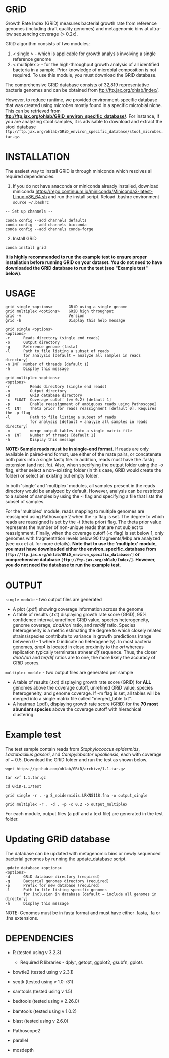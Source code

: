 # GRiD
Growth Rate Index (GRiD) measures bacterial growth rate from reference genomes (including draft quality genomes) and metagenomic bins at ultra-low sequencing coverage (> 0.2x). 

GRiD algorithm consists of two modules;

1. < single > - which is applicable for growth analysis involving a single reference genome
2. < multiplex > - for the high-throughput growth analysis of all identified bacteria in a sample. Prior knowledge of microbial composition is not required. To use this module, you must download the GRiD database.
 
The comprehensive GRiD database consists of 32,819 representative bacteria genomes and can be obtained from ftp://ftp.jax.org/ohlab/Index/. 

However, to reduce runtime, we provided environment-specific database that was created using microbes mostly found in a specific microbial niche. This can be retrieved from **ftp://ftp.jax.org/ohlab/GRiD_environ_specific_database/**. For instance, if you are analyzing stool samples, it is advisable to download and extract the stool database `ftp://ftp.jax.org/ohlab/GRiD_environ_specific_database/stool_microbes.tar.gz`.   

# INSTALLATION
The easiest way to install GRiD is through miniconda which resolves all required dependencies. 

1.    If you do not have anaconda or miniconda already installed, download miniconda https://repo.continuum.io/miniconda/Miniconda3-latest-Linux-x86_64.sh and run the install script. Reload .bashrc environment `source ~/.bashrc`
    
    -- Set up channels --
    
    conda config --add channels defaults
    conda config --add channels bioconda
    conda config --add channels conda-forge
          
2.    Install GRiD

`conda install grid`


**It is highly recommended to run the example test to ensure proper installation before running GRiD on your dataset. You do not need to have downloaded the GRiD database to run the test (see "Example test" below)**.


# USAGE

    grid single <options>       GRiD using a single genome
    grid multiplex <options>    GRiD high throughput
    grid -v                     Version
    grid -h                     Display this help message

    grid single <options>
    <options>
    -r      Reads directory (single end reads)
    -o      Output directory
    -g      Reference genome (fasta)
    -l      Path to file listing a subset of reads
            for analysis [default = analyze all samples in reads directory]
    -n INT  Number of threads [default 1]
    -h      Display this message

    grid multiplex <options>
    <options>
    -r         Reads directory (single end reads)
    -o         Output directory
    -d         GRiD database directory
    -c  FLOAT  Coverage cutoff (>= 0.2) [default 1]
    -p         Enable reassignment of ambiguous reads using Pathoscope2
    -t  INT    Theta prior for reads reassignment [default 0]. Requires the -p flag
    -l         Path to file listing a subset of reads
               for analysis [default = analyze all samples in reads directory]
    -m         merge output tables into a single matrix file
    -n  INT    Number of threads [default 1]
    -h         Display this message


**NOTE: Sample reads must be in single-end format**. If reads are only available in paired-end format, use either of the mate pairs, or concatenate both pairs into a single fastq file. In addition, reads must have the .fastq extension (and not .fq). Also, when specifying the output folder using the -o flag, either select a non-existing folder (in this case, GRiD would create the folder) or select an  existing but empty folder.  

In both 'single' and 'multiplex' modules, all samples present in the reads directory would be analyzed by default. However, analysis can be restricted to a subset of samples by using the -l flag and specifying a file that lists the subset of samples.    

For the 'multiplex' module, reads mapping to multiple genomes are reassigned using Pathoscope 2 when the -p flag is set. The degree to which reads are reassigned is set by the -t (theta prior) flag. The theta prior value represents the number of non-unique reads that are not subject to reassignment. Finally, when the coverage cutoff (-c flag) is set below 1, only genomes with fragmentation levels below 90 fragments/Mbp are analyzed (see xxx et al. for more details). **Note that to use the 'multiplex' module, you must have downloaded either the environ_specific_database from `[ftp://ftp.jax.org/ohlab/GRiD_environ_specific_database/]` or comprehensive database `[ftp://ftp.jax.org/ohlab/Index/]`. However, you do not need the database to run the example test**.

# OUTPUT
`single module` - two output files are generated
- A plot (.pdf) showing coverage information across the genome 
- A table of results (.txt) displaying growth rate score (GRiD), 95% confidence interval, unrefined GRiD value, species heterogeneity, genome coverage, *dnaA/ori* ratio, and *ter/dif* ratio. Species heterogeneity is a metric estimating the degree to which closely related strains/species contribute to variance in growth predictions (range between 0 - 1 where 0 indicate no heterogeneity). In most bacteria genomes, *dnaA* is located in close proximity to the *ori* whereas replication typically terminates at/near *dif* sequence. Thus, the closer *dnaA/ori* and *ter/dif* ratios are to one, the more likely the accuracy of GRiD scores.  

`multiplex module` - two output files are generated per sample
- A table of results (.txt) displaying growth rate score (GRiD) for **ALL** genomes above the coverage cutoff, unrefined GRiD value, species heterogeneity, and genome coverage. If -m flag is set, all tables will be merged into a single matrix file called "merged_table.txt".
- A heatmap (.pdf), displaying growth rate score (GRiD) for the **70 most abundant species** above the coverage cutoff with hierachical clustering. 


# Example test
The test sample contain reads from *Staphylococcus epidermids*, *Lactobacillus gasseri*, and *Campylobacter upsaliensis*, each with coverage of ~ 0.5. Download the GRiD folder and run the test as shown below. 

`wget https://github.com/ohlab/GRiD/archive/1.1.tar.gz`

`tar xvf 1.1.tar.gz`

`cd GRiD-1.1/test`

`grid single -r . -g S_epidermidis.LRKNS118.fna -o output_single`

`grid multiplex -r . -d . -p -c 0.2 -o output_multiplex`

For each module, output files (a pdf and a text file) are generated in the test folder.


# Updating GRiD database 
The database can be updated with metagenomic bins or newly sequenced bacterial genomes by running the update_database script.
 

    update_database <options>
    <options>
    -d      GRiD database directory (required)
    -g      Bacterial genomes directory (required)
    -p      Prefix for new database (required)
    -l      Path to file listing specific genomes
            for inclusion in database [default = include all genomes in directory]
    -h      Display this message

NOTE: Genomes must be in fasta format and must have either .fasta, .fa or .fna extensions.


# DEPENDENCIES
- R (tested using v 3.2.3) 
    - Required R libraries - 
    dplyr,
    getopt,
    ggplot2,
    gsubfn,
    gplots
    
- bowtie2 (tested using v 2.3.1)
- seqtk (tested using v 1.0-r31)
- samtools (tested using v 1.5)
- bedtools (tested using v 2.26.0)
- bamtools (tested using v 1.0.2)
- blast (tested using v 2.6.0)
- Pathoscope2    
- parallel
- mosdepth 
